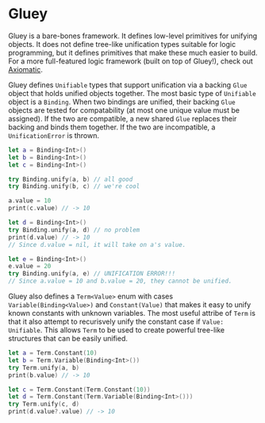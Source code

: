 # Gluey

Gluey is a bare-bones framework. It defines low-level primitives for unifying objects. It does not define tree-like unification types suitable for logic programming, but it defines primitives that make these much easier to build. For a more full-featured logic framework (built on top of Gluey!), check out [Axiomatic](https://github.com/JadenGeller/Axiomatic).

Gluey defines `Unifiable` types that support unification via a backing `Glue` object that holds unified objects together. The most basic type of `Unifiable` object is a `Binding`. When two bindings are unified, their backing `Glue` objects are tested for compatability (at most one unique value must be assigned). If the two are compatible, a new shared `Glue` replaces their backing and binds them together. If the two are incompatible, a `UnificationError` is thrown.

```swift
let a = Binding<Int>()
let b = Binding<Int>()
let c = Binding<Int>()

try Binding.unify(a, b) // all good
try Binding.unify(b, c) // we're cool

a.value = 10
print(c.value) // -> 10

let d = Binding<Int>()
try Binding.unify(a, d) // no problem
print(d.value) // -> 10
// Since d.value = nil, it will take on a's value.

let e = Binding<Int>()
e.value = 20
try Binding.unify(a, e) // UNIFICATION ERROR!!!
// Since a.value = 10 and b.value = 20, they cannot be unified.
```

Gluey also defines a `Term<Value>` enum with cases `Variable(Binding<Value>)` and `Constant(Value)` that makes it easy to unify known constants with unknown variables. The most useful attribe of `Term` is that it also attempt to recurisvely unify the constant case if `Value: Unifiable`. This allows `Term` to be used to create powerful tree-like structures that can be easily unified.
```swift
let a = Term.Constant(10)
let b = Term.Variable(Binding<Int>())
try Term.unify(a, b)
print(b.value) // -> 10

let c = Term.Constant(Term.Constant(10))
let d = Term.Constant(Term.Variable(Binding<Int>()))
try Term.unify(c, d)
print(d.value?.value) // -> 10
```
